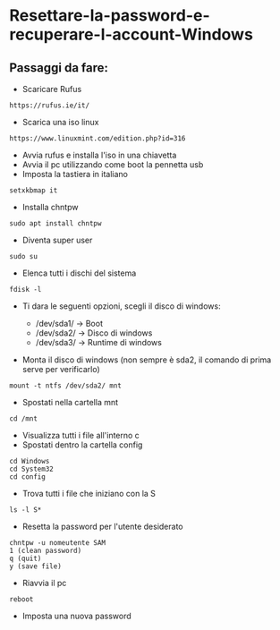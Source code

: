 # Resettare-la-password-e-recuperare-l-account-Windows

## Passaggi da fare:

- Scaricare Rufus
```
https://rufus.ie/it/
```
- Scarica una iso linux
```
https://www.linuxmint.com/edition.php?id=316
```
- Avvia rufus e installa l'iso in una chiavetta
- Avvia il pc utilizzando come boot la pennetta usb
- Imposta la tastiera in italiano
```
setxkbmap it
```
- Installa chntpw
```
sudo apt install chntpw
```
- Diventa super user
```
sudo su
```
- Elenca tutti i dischi del sistema
```
fdisk -l
```
- Ti dara le seguenti opzioni, scegli il disco di windows:
    - /dev/sda1/ -> Boot
    - /dev/sda2/ -> Disco di windows
    - /dev/sda3/ -> Runtime di windows

- Monta il disco di windows (non sempre è sda2, il comando di prima serve per verificarlo)
```
mount -t ntfs /dev/sda2/ mnt
```
- Spostati nella cartella mnt
```
cd /mnt
```
- Visualizza tutti i file all'interno
c
- Spostati dentro la cartella config
```
cd Windows
cd System32
cd config
```
- Trova tutti i file che iniziano con la S
```
ls -l S*
```
- Resetta la password per l'utente desiderato
```
chntpw -u nomeutente SAM
1 (clean password)
q (quit)
y (save file)
```
- Riavvia il pc
```
reboot
```
- Imposta una nuova password
```

```
